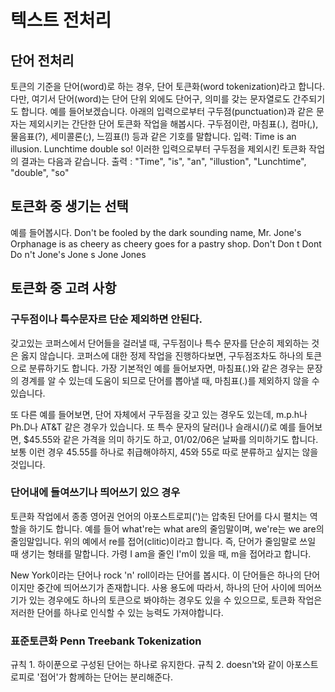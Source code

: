 
# 텍스트 전처리 

## 단어 전처리
토큰의 기준을 단어(word)로 하는 경우, 단어 토큰화(word tokenization)라고 합니다. 다만, 여기서 단어(word)는 단어 단위 외에도 단어구, 의미를 갖는 문자열로도 간주되기도 합니다.
예를 들어보겠습니다. 아래의 입력으로부터 구두점(punctuation)과 같은 문자는 제외시키는 간단한 단어 토큰화 작업을 해봅시다. 구두점이란, 마침표(.), 컴마(,), 물음표(?), 세미콜론(;), 느낌표(!) 등과 같은 기호를 말합니다.
입력: Time is an illusion. Lunchtime double so!
이러한 입력으로부터 구두점을 제외시킨 토큰화 작업의 결과는 다음과 같습니다.
출력 : "Time", "is", "an", "illustion", "Lunchtime", "double", "so"

## 토큰화 중 생기는 선택
예를 들어봅시다.
Don't be fooled by the dark sounding name, Mr. Jone's Orphanage is as cheery as cheery goes for a pastry shop.
Don't
Don t
Dont
Do n't
Jone's
Jone s
Jone
Jones

## 토큰화 중 고려 사항 

### 구두점이나 특수문자르 단순 제외하면 안된다.
갖고있는 코퍼스에서 단어들을 걸러낼 때, 구두점이나 특수 문자를 단순히 제외하는 것은 옳지 않습니다. 코퍼스에 대한 정제 작업을 진행하다보면, 구두점조차도 하나의 토큰으로 분류하기도 합니다. 가장 기본적인 예를 들어보자면, 마침표(.)와 같은 경우는 문장의 경계를 알 수 있는데 도움이 되므로 단어를 뽑아낼 때, 마침표(.)를 제외하지 않을 수 있습니다.

또 다른 예를 들어보면, 단어 자체에서 구두점을 갖고 있는 경우도 있는데, m.p.h나 Ph.D나 AT&T 같은 경우가 있습니다. 또 특수 문자의 달러()나 슬래시(/)로 예를 들어보면, $45.55와 같은 가격을 의미 하기도 하고, 01/02/06은 날짜를 의미하기도 합니다. 보통 이런 경우 45.55를 하나로 취급해야하지, 45와 55로 따로 분류하고 싶지는 않을 것입니다.

### 단어내에 들여쓰기나 띄어쓰기 있으 경우
토큰화 작업에서 종종 영어권 언어의 아포스트로피(')는 압축된 단어를 다시 펼치는 역할을 하기도 합니다. 예를 들어 what're는 what are의 줄임말이며, we're는 we are의 줄임말입니다. 위의 예에서 re를 접어(clitic)이라고 합니다. 즉, 단어가 줄임말로 쓰일 때 생기는 형태를 말합니다. 가령 I am을 줄인 I'm이 있을 때, m을 접어라고 합니다.

New York이라는 단어나 rock 'n' roll이라는 단어를 봅시다. 이 단어들은 하나의 단어이지만 중간에 띄어쓰기가 존재합니다. 사용 용도에 따라서, 하나의 단어 사이에 띄어쓰기가 있는 경우에도 하나의 토큰으로 봐야하는 경우도 있을 수 있으므로, 토큰화 작업은 저러한 단어를 하나로 인식할 수 있는 능력도 가져야합니다.

### 표준토큰화 Penn Treebank Tokenization
규칙 1. 하이푼으로 구성된 단어는 하나로 유지한다.
규칙 2. doesn't와 같이 아포스트로피로 '접어'가 함께하는 단어는 분리해준다.
